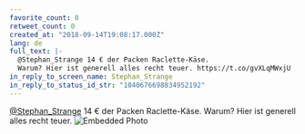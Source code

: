 ```yaml
---
favorite_count: 0
retweet_count: 0
created_at: "2018-09-14T19:08:17.000Z"
lang: de
full_text: |-
  @Stephan_Strange 14 € der Packen Raclette-Käse. 
  Warum? Hier ist generell alles recht teuer. https://t.co/gvXLqMWxjU
in_reply_to_screen_name: Stephan_Strange
in_reply_to_status_id_str: "1040676698834952192"
---
```


[@Stephan_Strange](https://twitter.com/Stephan_Strange) 14 € der Packen
Raclette-Käse. Warum? Hier ist generell alles recht teuer.
![Embedded Photo](https://twitter-media-coderbyheart.s3.eu-north-1.amazonaws.com/1040678638734258176-DnE7sdGX4AAlz8i.jpg)
